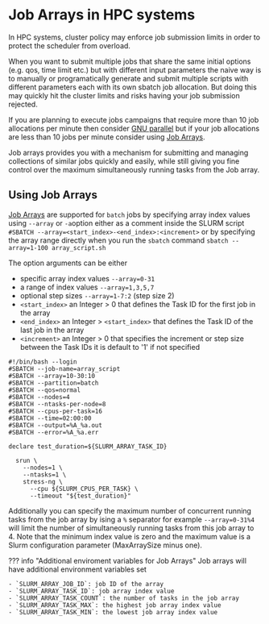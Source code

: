 # Job Arrays in HPC systems

In HPC systems, cluster policy may enforce job submission limits in order to protect the scheduler from overload.

When you want to submit multiple jobs that share the same initial options (e.g. qos, time limit etc.) but with different input parameters the naive way is to manually or programatically generate and submit multiple scripts with different parameters each with its own sbatch job allocation. But doing this may quickly hit the cluster limits and risks having your job submission rejected. 

If you are planning to execute jobs campaigns that require more than 10 job allocations per minute then consider [GNU parallel](/jobs/gnu-parallel/) but if your job allocations are less than 10 jobs per minute consider using [Job Arrays](https://slurm.schedmd.com/job_array.html). 

Job arrays provides you with a mechanism for submitting and managing collections of similar jobs quickly and easily, while still giving you fine control over the maximum simultaneously running tasks from the Job array.

## Using Job Arrays

[Job Arrays](https://slurm.schedmd.com/job_array.html) are supported for `batch` jobs by specifying array index values using `--array` or `-a`option either as a comment inside the SLURM script `#SBATCH --array=<start_index>-<end_index>:<increment>` or by specifying the array range directly when you run the `sbatch` command `sbatch --array=1-100 array_script.sh` 


The option arguments can be either 

- specific array index values `--array=0-31`
- a range of index values `--array=1,3,5,7`
- optional step sizes `--array=1-7:2` (step size 2)
- `<start_index>` an Integer > 0 that defines the Task ID for the first job in the array
- `<end_index>` an Integer > `<start_index>` that defines the Task ID of the last job in the array 
- `<increment>` an Integer > 0 that specifies the increment or step size between the Task IDs it is default to '1' if not specified


```
#!/bin/bash --login
#SBATCH --job-name=array_script
#SBATCH --array=10-30:10
#SBATCH --partition=batch
#SBATCH --qos=normal
#SBATCH --nodes=4
#SBATCH --ntasks-per-node=8
#SBATCH --cpus-per-task=16
#SBATCH --time=02:00:00
#SBATCH --output=%A_%a.out
#SBATCH --error=%A_%a.err

declare test_duration=${SLURM_ARRAY_TASK_ID}

  srun \
    --nodes=1 \
    --ntasks=1 \
    stress-ng \
      --cpu ${SLURM_CPUS_PER_TASK} \
      --timeout "${test_duration}" 

```

Additionally you can specify the maximum number of concurrent running tasks from the job array by ising  a `%` separator for example `--array=0-31%4` will limit the number of simultaneously running tasks from this job array to 4. Note that the minimum index value is zero and the maximum value is a Slurm configuration parameter (MaxArraySize minus one). 



??? info "Additional enviroment variables for Job Arrays"
    Job arrays will have additional environment variables set

    - `SLURM_ARRAY_JOB_ID`: job ID of the array
    - `SLURM_ARRAY_TASK_ID`: job array index value
    - `SLURM_ARRAY_TASK_COUNT`: the number of tasks in the job array
    - `SLURM_ARRAY_TASK_MAX`: the highest job array index value
    - `SLURM_ARRAY_TASK_MIN`: the lowest job array index value
